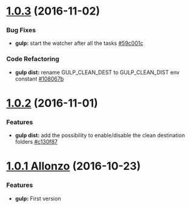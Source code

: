 <a name="1.0.3"></a>
# [1.0.3](https://github.com/CodeCorico/allons-y-gulp/compare/1.0.2...1.0.3) (2016-11-02)

### Bug Fixes
* **gulp:** start the watcher after all the tasks [#59c001c](https://github.com/CodeCorico/allons-y-gulp/commit/59c001c)

### Code Refactoring
* **gulp dist:** rename GULP_CLEAN_DEST to GULP_CLEAN_DIST env constant [#108067b](https://github.com/CodeCorico/allons-y-gulp/commit/108067b)

<a name="1.0.2"></a>
# [1.0.2](https://github.com/CodeCorico/allons-y-gulp/compare/1.0.1...1.0.2) (2016-11-01)

### Features
* **gulp dist:** add the possibility to enable/disable the clean destination folders [#c130f87](https://github.com/CodeCorico/allons-y-gulp/commit/c130f87)

<a name="1.0.1"></a>
# [1.0.1 Allonzo](https://github.com/CodeCorico/allons-y-gulp/releases/tag/1.0.1) (2016-10-23)

### Features
* **gulp:** First version
